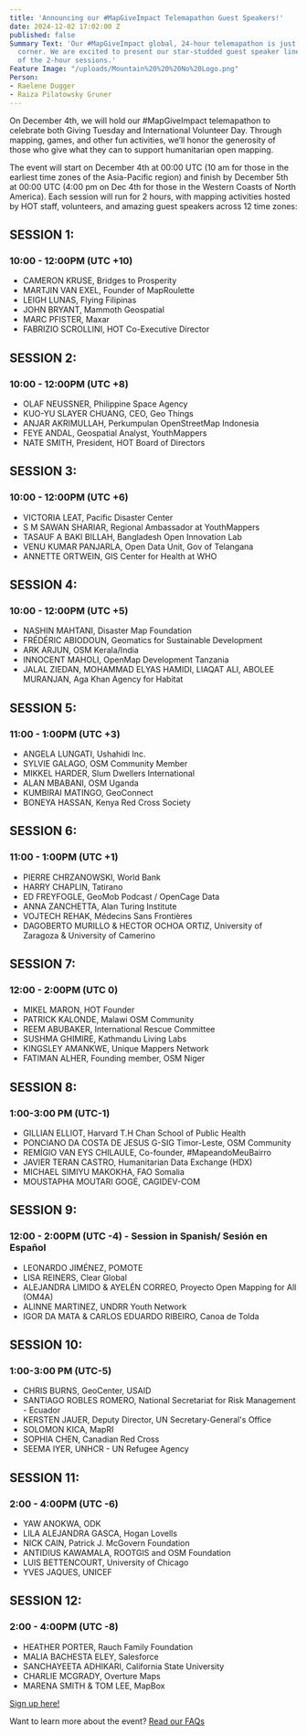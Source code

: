 ```yaml
---
title: 'Announcing our #MapGiveImpact Telemapathon Guest Speakers!'
date: 2024-12-02 17:02:00 Z
published: false
Summary Text: 'Our #MapGiveImpact global, 24-hour telemapathon is just around the
  corner. We are excited to present our star-studded guest speaker lineup for each
  of the 2-hour sessions.'
Feature Image: "/uploads/Mountain%20%20%20No%20Logo.png"
Person:
- Raelene Dugger
- Raiza Pilatowsky Gruner
---
```


On December 4th, we will hold our #MapGiveImpact telemapathon to celebrate both Giving Tuesday and International Volunteer Day. Through mapping, games, and other fun activities, we’ll honor the generosity of those who give what they can to support humanitarian open mapping.

The event will start on December 4th at 00:00 UTC (10 am for those in the earliest time zones of the Asia-Pacific region) and finish by December 5th at 00:00 UTC (4:00 pm on Dec 4th for those in the Western Coasts of North America). Each session will run for 2 hours, with mapping activities hosted by HOT staff, volunteers, and amazing guest speakers across 12 time zones:

## SESSION 1: 
### 10:00 - 12:00PM (UTC +10)
* CAMERON KRUSE, Bridges to Prosperity
* MARTJIN VAN EXEL, Founder of MapRoulette
* LEIGH LUNAS, Flying Filipinas
* JOHN BRYANT, Mammoth Geospatial
* MARC PFISTER, Maxar
* FABRIZIO SCROLLINI, HOT Co-Executive Director

## SESSION 2: 
### 10:00 - 12:00PM (UTC +8)
* OLAF NEUSSNER, Philippine Space Agency
* KUO-YU SLAYER CHUANG, CEO, Geo Things
* ANJAR AKRIMULLAH, Perkumpulan OpenStreetMap Indonesia
* FEYE ANDAL, Geospatial Analyst, YouthMappers
* NATE SMITH, President, HOT Board of Directors

## SESSION 3: 
### 10:00 - 12:00PM (UTC +6)

* VICTORIA LEAT, Pacific Disaster Center
* S M SAWAN SHARIAR, Regional Ambassador at YouthMappers
* TASAUF A BAKI BILLAH, Bangladesh Open Innovation Lab
* VENU KUMAR PANJARLA, Open Data Unit, Gov of Telangana
* ANNETTE ORTWEIN, GIS Center for Health at WHO

## SESSION 4: 
### 10:00 - 12:00PM (UTC +5)

* NASHIN MAHTANI, Disaster Map Foundation
* FRÉDÉRIC ABIODOUN, Geomatics for Sustainable Development
* ARK ARJUN, OSM Kerala/India
* INNOCENT MAHOLI, OpenMap Development Tanzania
* JALAL ZIEDAN, MOHAMMAD ELYAS HAMIDI, LIAQAT ALI, ABOLEE MURANJAN, Aga Khan Agency for Habitat

## SESSION 5: 
### 11:00 - 1:00PM (UTC +3)

* ANGELA LUNGATI, Ushahidi Inc.
* SYLVIE GALAGO, OSM Community Member
* MIKKEL HARDER, Slum Dwellers International
* ALAN MBABANI, OSM Uganda
* KUMBIRAI MATINGO, GeoConnect
* BONEYA HASSAN, Kenya Red Cross Society

## SESSION 6: 
### 11:00 - 1:00PM (UTC +1)

* PIERRE CHRZANOWSKI, World Bank
* HARRY CHAPLIN, Tatirano
* ED FREYFOGLE, GeoMob Podcast / OpenCage Data
* ANNA ZANCHETTA, Alan Turing Institute
* VOJTECH REHAK, Médecins Sans Frontières
* DAGOBERTO MURILLO & HECTOR OCHOA ORTIZ, University of Zaragoza &
University of Camerino

## SESSION 7: 
### 12:00 - 2:00PM (UTC 0)

* MIKEL MARON, HOT Founder
* PATRICK KALONDE, Malawi OSM Community
* REEM ABUBAKER, International Rescue Committee
* SUSHMA GHIMIRE, Kathmandu Living Labs
* KINGSLEY AMANKWE, Unique Mappers Network
* FATIMAN ALHER, Founding member, OSM Niger

## SESSION 8: 
### 1:00-3:00 PM (UTC-1)

* GILLIAN ELLIOT, Harvard T.H Chan School of Public Health
* PONCIANO DA COSTA DE JESUS G-SIG Timor-Leste, OSM Community
* REMÍGIO VAN EYS CHILAULE, Co-founder, #MapeandoMeuBairro
* JAVIER TERAN CASTRO, Humanitarian Data Exchange (HDX)
* MICHAEL SIMIYU MAKOKHA, FAO Somalia
* MOUSTAPHA MOUTARI GOGÉ, CAGIDEV-COM

## SESSION 9:
### 12:00 - 2:00PM (UTC -4) - Session in Spanish/ Sesión en Español

* LEONARDO JIMÉNEZ, РОМОТЕ
* LISA REINERS, Clear Global
* ALEJANDRA LIMIDO & AYELÉN CORREO, Proyecto Open Mapping for All (OM4A)
* ALINNE MARTINEZ, UNDRR Youth Network
* IGOR DA MATA & CARLOS EDUARDO RIBEIRO, Canoa de Tolda

## SESSION 10: 
### 1:00-3:00 PM (UTC-5)

* CHRIS BURNS, GeoCenter, USAID
* SANTIAGO ROBLES ROMERO, National Secretariat for Risk Management - Ecuador
* KERSTEN JAUER, Deputy Director, UN Secretary-General's Office
* SOLOMON KICA, MapRI
* SOPHIA CHEN, Canadian Red Cross
* SEEMA IYER, UNHCR - UN Refugee Agency

## SESSION 11: 
### 2:00 - 4:00PM (UTC -6)

* YAW ANOKWA, ODK
* LILA ALEJANDRA GASCA, Hogan Lovells
* NICK CAIN, Patrick J. McGovern Foundation
* ANTIDIUS KAWAMALA, ROOTGIS and OSM Foundation
* LUIS BETTENCOURT, University of Chicago
* YVES JAQUES, UNICEF

## SESSION 12: 
### 2:00 - 4:00PM (UTC -8)

* HEATHER PORTER, Rauch Family Foundation
* MALIA BACHESTA ELEY, Salesforce
* SANCHAYEETA ADHIKARI, California State University
* CHARLIE MCGRADY, Overture Maps
* MARENA SMITH & TOM LEE, MapBox

[Sign up here!](https://hotosm.us9.list-manage.com/subscribe?u=5191e27b207136970f2a9ec1b&id=c438e104e3)

Want to learn more about the event? [Read our FAQs](https://www.hotosm.org/updates/map-give-impact-a-24hr-telemapathon/)